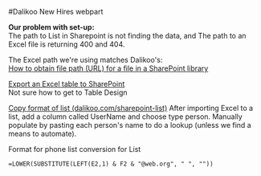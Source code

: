 #Dalikoo New Hires webpart

**Our problem with set-up:**  
The path to List in Sharepoint is not finding the data, and
The path to an Excel file is returning 400 and 404.

The Excel path we're using matches Dalikoo's:  
[How to obtain file path (URL) for a file in a SharePoint library](https://dalikoo.com/how-to-obtain-file-path-url-for-a-file-in-a-sharepoint-library/)

[Export an Excel table to SharePoint](https://support.microsoft.com/en-us/office/export-an-excel-table-to-sharepoint-974544f9-94bc-4aa8-9159-97282d256dab)  
Not sure how to get to Table Design  


[Copy format of list (dalikoo.com/sharepoint-list)](https://dalikoo.com/sharepoint-list)
After importing Excel to a list, add a column called UserName and choose type person. Manually populate by pasting each person's name to do a lookup (unless we find a means to automate).

Format for phone list conversion for List

	=LOWER(SUBSTITUTE(LEFT(E2,1) & F2 & "@web.org", " ", ""))
